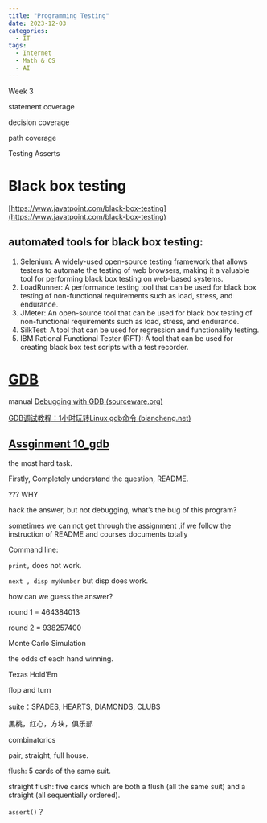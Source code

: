 ```yaml
---
title: "Programming Testing"
date: 2023-12-03
categories:
  - IT
tags:
  - Internet
  - Math & CS
  - AI
---
```


Week 3

statement coverage

decision coverage

path coverage

Testing Asserts

# Black box testing

[https://www.javatpoint.com/black-box-testing](https://www.javatpoint.com/black-box-testing)

## automated tools for black box testing:

1. Selenium: A widely-used open-source testing framework that allows testers to automate the testing of web browsers, making it a valuable tool for performing black box testing on web-based systems.
2. LoadRunner: A performance testing tool that can be used for black box testing of non-functional requirements such as load, stress, and endurance.
3. JMeter: An open-source tool that can be used for black box testing of non-functional requirements such as load, stress, and endurance.
4. SilkTest: A tool that can be used for regression and functionality testing.
5. IBM Rational Functional Tester (RFT): A tool that can be used for creating black box test scripts with a test recorder.

# [GDB](https://www.sourceware.org/gdb/)

manual [Debugging with GDB (sourceware.org)](https://sourceware.org/gdb/current/onlinedocs/gdb)

[GDB调试教程：1小时玩转Linux gdb命令 (biancheng.net)](https://c.biancheng.net/gdb/)

## [Assginment 10_gdb](https://www.coursera.org/learn/writing-running-fixing-code/programming/VJfHS/assignment-10-gdb)

the most hard task.

Firstly, Completely understand the question, README.

??? WHY

hack the answer, but not debugging, what’s the bug of this program?

sometimes we can not get through the assignment ,if we follow the instruction of README and courses documents totally

Command line: 

`print,` does not work.

`next , disp myNumber` but disp does work.

how can we guess the answer?

round 1 = 464384013

round 2 = 938257400

Monte Carlo Simulation

the odds of each hand winning.

Texas Hold’Em

flop and turn

suite：SPADES, HEARTS, DIAMONDS,  CLUBS

黑桃，红心，方块，俱乐部

combinatorics

pair, straight, full house.

flush:  5 cards of the same suit.

straight flush: five cards which are both a flush (all the same suit) and a straight (all sequentially ordered).

`assert()`？